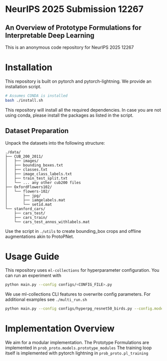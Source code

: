 # NeurIPS 2025 Submission 12267
## An Overview of Prototype Formulations for Interpretable Deep Learning

This is an anonymous code repository for NeurIPS 2025 12267

# Installation
This repository is built on pytorch and pytorch-lightning. We provide an installation script.
```bash
# Assumes CONDA is installed
bash ./install.sh
```

This repository will install all the required dependencies.
In case you are not using conda, please install the packages as listed in the script.


## Dataset Preparation
Unpack the datasets into the following structure:
```
./data/
├── CUB_200_2011/
│   ├── images/
│   ├── bounding_boxes.txt
│   ├── classes.txt
│   ├── image_class_labels.txt
│   ├── train_test_split.txt
│   └── ... any other cub200 files
├── OxfordFlowers102/
│   └── flowers-102/
│       ├── jpg/
│       ├── iamgelabels.mat
│       └── setid.mat
└── stanford_cars/
    ├── cars_test/
    ├── cars_train/
    └── cars_test_annos_withlabels.mat
```

Use the script in `./utils` to create bounding_box crops and offline augmentations akin to ProtoPNet.

# Usage Guide
This repository uses `ml-collections` for hyperparameter configuration. You can run an experiment with

```bash
python main.py --config configs/<CONFIG_FILE>.py
```

We use ml-collections CLI features to overwrite config parameters. For additional examples see `./multi_run.sh`
```bash
python main.py --config configs/hyperpg_resnet50_birds.py --config.model.pm_name=gaussian --config.training.num_epochs=30 --config.seed=1337
```

# Implementation Overview
We aim for a modular implementation. The Prototype Formulations are implemented in `prob_proto.models.prototype_modules`
The training loop itself is implemented with pytorch lightning in `prob_proto.pl_training`
